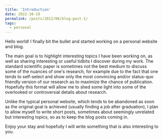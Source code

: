 ```yaml
---
title: 'Introduction'
date: 2022-10-19
permalink: /posts/2012/08/blog-post-1/
tags:
  - personal
---
```


Hello world! I finally bit the bullet and started working on a personal website and blog.

The main goal is to highlight interesting topics I have been working on, as well
as sharing interesting or useful tidbits I discover during my work. The standard
scientific paper is sometimes not the best medium to discuss some of the nuances
of one's research, for example due to the fact that one tends to self-select
and show only the most convincing and/or status-quo friendly version of our research as to maximize
the chance of publication. Hopefully this format will allow me to shed some
light into some of the overlooked or controversial details about research.

Unlike the typical personal website, which tends to be abandoned as soon as
the original goal is achieved (usually finding a job after graduation), I
plan to allow myself to write short posts, sometimes about seemingly 
unrelated but interesting topics, so as to keep the blog posts coming in.

Enjoy your stay and hopefully I will write something that is also interesting to you.
